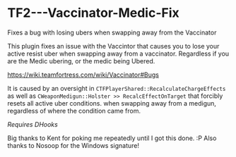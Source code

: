 # TF2---Vaccinator-Medic-Fix
Fixes a bug with losing ubers when swapping away from the Vaccinator

This plugin fixes an issue with the Vaccintor that causes you to lose your active resist uber when swapping away from a vaccinator. Regardless if you are the Medic ubering, or the medic being Ubered.

https://wiki.teamfortress.com/wiki/Vaccinator#Bugs

It is caused by an oversight in `CTFPlayerShared::RecalculateChargeEffects` as well as `CWeaponMedigun::Holster >> RecalcEffectOnTarget` that forcibly resets all active uber conditions. when swapping away from a medigun, regardless of where the condition came from.

*Requires DHooks*

Big thanks to Kent for poking me repeatedly until I got this done. :P 
Also thanks to Nosoop for the Windows signature!
